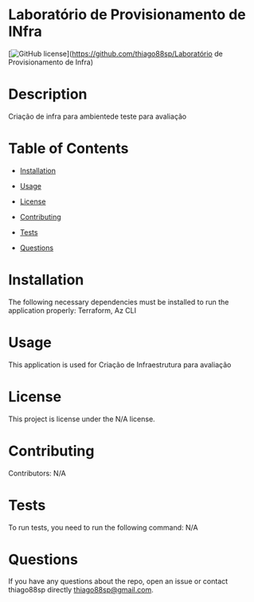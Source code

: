 
# Laboratório de Provisionamento de INfra
[![GitHub license](https://img.shields.io/badge/license-MIT-blue.svg)](https://github.com/thiago88sp/Laboratório de Provisionamento de Infra)

# Description

Criação de infra para ambientede teste para avaliação

# Table of Contents 

* [Installation](#installation)

* [Usage](#usage)

* [License](#license)

* [Contributing](#contributing)

* [Tests](#tests)

* [Questions](#questions)

# Installation

The following necessary dependencies must be installed to run the application properly: Terraform, Az CLI

# Usage

​This application is used for Criação de Infraestrutura para avaliação

# License

This project is license under the N/A license.

# Contributing

​Contributors: N/A

# Tests

To run tests, you need to run the following command: N/A

# Questions

If you have any questions about the repo, open an issue or contact thiago88sp directly thiago88sp@gmail.com.

